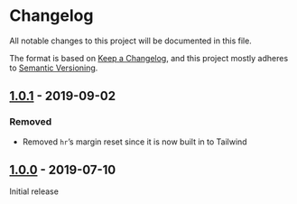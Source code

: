# Changelog

All notable changes to this project will be documented in this file.

The format is based on [Keep a Changelog](https://keepachangelog.com/en/1.0.0/),
and this project mostly adheres to [Semantic Versioning](https://semver.org/spec/v2.0.0.html).

## [1.0.1] - 2019-09-02

### Removed
- Removed `hr`’s margin reset since it is now built in to Tailwind

## [1.0.0] - 2019-07-10

Initial release

[Unreleased]: https://github.com/benface/tailwindcss-reset/compare/v1.0.1...HEAD
[1.0.1]: https://github.com/benface/tailwindcss-reset/compare/v1.0.0...v1.0.1
[1.0.0]: https://github.com/benface/tailwindcss-reset/releases/tag/v1.0.0
